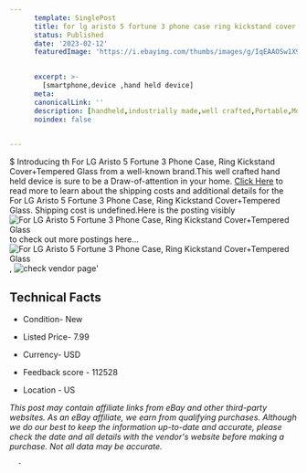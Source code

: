 ```yaml
---
      template: SinglePost
      title: for lg aristo 5 fortune 3 phone case ring kickstand cover tempered glass
      status: Published
      date: '2023-02-12'
      featuredImage: 'https://i.ebayimg.com/thumbs/images/g/IqEAAOSw1X9gc-Ox/s-l225.jpg'
       

      excerpt: >-
        [smartphone,device ,hand held device]
      meta:
      canonicalLink: ''
      description: [handheld,industrially made,well crafted,Portable,Mobile,Compact,Convenient,Lightweight,Maneuverable,Man-portable,Miniature,Carriable,Hand-held,Light,Holdable,Transportable,Mobile device,Pocket-sized,On-the-go,Wireless,Cordless,Compact size,Convenient size, smartphone,device ,hand held device]
      noindex: false
      

---
```

$
      Introducing th For LG Aristo 5 Fortune 3 Phone Case, Ring Kickstand Cover+Tempered Glass from a well-known brand.This well crafted hand held device is sure to be a Draw-of-attention in your home. [Click Here](https://www.ebay.com/itm/144005472712?hash=item21876521c8%3Ag%3AIqEAAOSw1X9gc-Ox&amdata=enc%3AAQAHAAAA4HBhTAsnhLwuP0aDe1Tt568d5pdGt0kpYWhbZboeQk3I79itCqLvphT3RSeDgG5PXAdhLi4B%2Fl%2BDhip2wzrtCJ34lybXcIEc2QlZCD0UGQDRbW6M5o%2FKIlKev9xW%2BSqdiPMv29%2BDsVnrEE28n64ubYowfRRBP1y3jkVNrGzC8e35P03%2BYQ1osColcb8vH7VU9sH2AERGwryR6%2FqR%2BVqpiQGLsvgt2Pst%2BQ7iHhC5mVssszHq%2Ft9v6Nw1TOrGNXrhhHFc3uMiQdwIhWzQFmx5Oc5d1Jb0jNSjq2ucOCccR5D8&mkevt=1&mkcid=1&mkrid=711-53200-19255-0&campid=%253CePNCampaignId%253E&customid=%253CreferenceId%253E&toolid=10049) to read more to learn about the shipping costs and additional details for the For LG Aristo 5 Fortune 3 Phone Case, Ring Kickstand Cover+Tempered Glass. Shipping cost is undefined.Here is the posting visibly ![For LG Aristo 5 Fortune 3 Phone Case, Ring Kickstand Cover+Tempered Glass](https://i.ebayimg.com/thumbs/images/g/IqEAAOSw1X9gc-Ox/s-l225.jpg) to check out more postings here... ![For LG Aristo 5 Fortune 3 Phone Case, Ring Kickstand Cover+Tempered Glass](https://i.ebayimg.com/images/g/IqEAAOSw1X9gc-Ox/s-l1600.jpg), ![check vendor page]()'

      

 ## Technical Facts 



     
      

 - Condition- New 


      

 - Listed Price- 7.99 


      

 - Currency- USD 


      

 - Feedback score - 112528 


      

 - Location - US 


      
      

 *_This post may contain affiliate links from eBay and other third-party websites. As an eBay affiliate, we earn from qualifying purchases. Although we do our best to keep the information up-to-date and accurate, please check the date and all details with the vendor's website before making a purchase. Not all data may be accurate._*




      -
